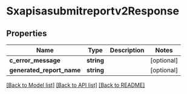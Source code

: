 # Sxapisasubmitreportv2Response

## Properties
Name | Type | Description | Notes
------------ | ------------- | ------------- | -------------
**c_error_message** | **string** |  | [optional] 
**generated_report_name** | **string** |  | [optional] 

[[Back to Model list]](../README.md#documentation-for-models) [[Back to API list]](../README.md#documentation-for-api-endpoints) [[Back to README]](../README.md)


